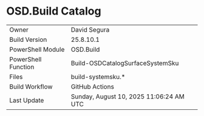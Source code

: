 ﻿# OSD.Build Catalog

| | |
|-|-|
| Owner | David Segura |
| Build Version | 25.8.10.1 |
| PowerShell Module | OSD.Build |
| PowerShell Function | Build-OSDCatalogSurfaceSystemSku |
| Files | build-systemsku.* |
| Build Workflow | GitHub Actions |
| Last Update | Sunday, August 10, 2025 11:06:24 AM UTC |
